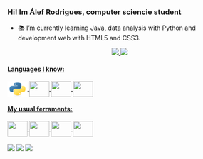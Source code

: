 ### Hi! Im Álef Rodrigues, computer sciencie student

- 📚 I’m currently learning Java, data analysis with Python and development web with HTML5 and CSS3.

<div align="center">
  <a href="https://github.com/AlefSRGS">
  <img height="180em" src="https://github-readme-stats.vercel.app/api?username=AlefSRGS&show_icons=true&theme=merko&include_all_commits=false&count_private=true"/>
  <img height="180em" src="https://github-readme-stats.vercel.app/api/top-langs/?username=AlefSRGS&layout=compact&langs_count=7&theme=tokyonight"/>
</div>

  #### Languages I know:
  <div style="display: inline_block">
  <img align="center" height="35" width="45" src="https://raw.githubusercontent.com/devicons/devicon/master/icons/python/python-original.svg">
  <img align="center" height="35" width="45" src="https://cdn.jsdelivr.net/gh/devicons/devicon/icons/java/java-original.svg">
  <img align="center" height="35" width="45" src="https://cdn.jsdelivr.net/gh/devicons/devicon/icons/css3/css3-original-wordmark.svg">
  <img align="center" height="35" width="45" src="https://cdn.jsdelivr.net/gh/devicons/devicon/icons/html5/html5-original-wordmark.svg">
  
</div> 

  #### My usual ferraments:
  <div style="display: inline_block">
  <img align="center" height="35" width="45" src="https://cdn.jsdelivr.net/gh/devicons/devicon/icons/slack/slack-original.svg"/>
  <img align="center" height="35" width="45" src="https://cdn.jsdelivr.net/gh/devicons/devicon/icons/ubuntu/ubuntu-plain.svg"/>
  <img align="center" height="35" width="45" src="https://cdn.jsdelivr.net/gh/devicons/devicon/icons/anaconda/anaconda-original.svg"/>
  <img align="center" height="35" width="45" src="https://cdn.jsdelivr.net/gh/devicons/devicon/icons/vscode/vscode-original.svg"/>
  <br>
  <br>
  <a href = "alefsrodirgues03@gmail.com"><img src="https://img.shields.io/badge/-Gmail-%23333?style=for-the-badge&logo=gmail&logoColor=white" target="_blank"></a>
 	<a href="https://www.twitch.tv/alphazerro" target="_blank"><img src="https://img.shields.io/badge/Twitch-9146FF?style=for-the-badge&logo=twitch&logoColor=white" target="_blank"></a>
  <a href="http://www.linkedin.com/in/alef-rodrigues-616c6566" target="_blank"><img src="https://img.shields.io/badge/-LinkedIn-%230077B5?style=for-the-badge&logo=linkedin&logoColor=white" target="_blank"></a> 
 
</div>
